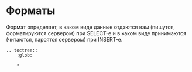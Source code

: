 <a name="formats"></a>

Форматы
=======

Формат определяет, в каком виде данные отдаются вам (пишутся, форматируются сервером) при SELECT-е и в каком виде принимаются (читаются, парсятся сервером) при INSERT-е.

```eval_rst
.. toctree::
    :glob:

    *
```
